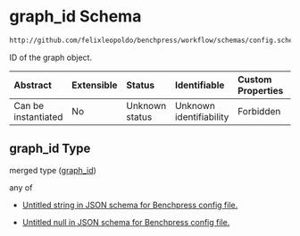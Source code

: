 # graph_id Schema

```txt
http://github.com/felixleopoldo/benchpress/workflow/schemas/config.schema.json#/definitions/data_setup_dict/properties/graph_id
```

ID of the graph object.

| Abstract            | Extensible | Status         | Identifiable            | Custom Properties | Additional Properties | Access Restrictions | Defined In                                                       |
| :------------------ | :--------- | :------------- | :---------------------- | :---------------- | :-------------------- | :------------------ | :--------------------------------------------------------------- |
| Can be instantiated | No         | Unknown status | Unknown identifiability | Forbidden         | Allowed               | none                | [config.schema.json*](config.schema.json "open original schema") |

## graph_id Type

merged type ([graph_id](config-definitions-data-item-properties-graph_id.md))

any of

*   [Untitled string in JSON schema for Benchpress config file.](config-definitions-data-item-properties-graph_id-anyof-0.md "check type definition")

*   [Untitled null in JSON schema for Benchpress config file.](config-definitions-data-item-properties-graph_id-anyof-1.md "check type definition")
